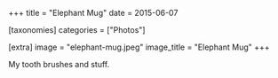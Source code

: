 +++
title = "Elephant Mug"
date = 2015-06-07

[taxonomies]
categories = ["Photos"]

[extra]
image = "elephant-mug.jpeg"
image_title = "Elephant Mug"
+++

My tooth brushes and stuff.
